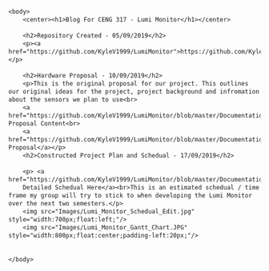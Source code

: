 <html>
	<head>
		<title>CENG 317 Blog</title>
	</head>

	<body>
		<center><h1>Blog For CENG 317 - Lumi Monitor</h1></center>
		
		<h2>Repository Created - 05/09/2019</h2>
		<p><a href="https://github.com/KyleV1999/LumiMonitor">https://github.com/KyleV1999/LumiMonitor</a></p>
		
		<h2>Hardware Proposal - 10/09/2019</h2>
		<p>This is the original proposal for our project. This outlines our original ideas for the project, project background and infromation about the sensors we plan to use<br>
		<a href="https://github.com/KyleV1999/LumiMonitor/blob/master/Documentation/ProposalContentKyleVodurisRev03.pdf">Project Proposal Content<br>
		<a href="https://github.com/KyleV1999/LumiMonitor/blob/master/Documentation/ProjectProposalKyleVodurisRev03.pdf">Project Proposal</a></p>  
		<h2>Constructed Project Plan and Schedual - 17/09/2019</h2>
		
		<p> <a href="https://github.com/KyleV1999/LumiMonitor/blob/master/Documentation/Project%20Schedual.pdf">
		Detailed Schedual Here</a><br>This is an estimated schedual / time frame my group will try to stick to when developing the Lumi Monitor over the next two semesters.</p>
		<img src="Images/Lumi_Monitor_Schedual_Edit.jpg" style="width:700px;float:left;"/>
		<img src="Images/Lumi_Monitor_Gantt_Chart.JPG" style="width:800px;float:center;padding-left:20px;"/>
		
		
	</body>
</html>

